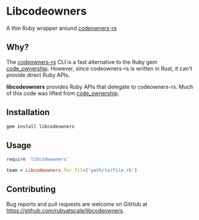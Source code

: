 # Libcodeowners

A thin Ruby wrapper around [codeowners-rs](https://github.com/rubyatscale/codeowners-rs)

## Why?

The [codeowners-rs](https://github.com/rubyatscale/codeowners-rs) CLI is a fast alternative to the Ruby gem [code_ownership](https://github.com/rubyatscale/code_ownership). However, since codeowners-rs is written in Rust, it can't provide direct Ruby APIs.

**libcodeowners** provides Ruby APIs that delegate to codeowners-rs. Much of this code was lifted from [code_ownership](https://github.com/rubyatscale/code_ownership).

## Installation

```bash
gem install libcodeowners
```

## Usage

```ruby
require 'libcodeowners'

team = Libcodeowners.for_file('path/to/file.rb')
```

## Contributing

Bug reports and pull requests are welcome on GitHub at https://github.com/rubyatscale/libcodeowners.
